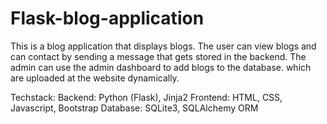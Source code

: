 # Flask-blog-application
This is a blog application that displays blogs. The user can view blogs and can contact by sending a message that gets stored in the backend. The admin can use the admin dashboard to add blogs to the database. which are uploaded at the website dynamically.

Techstack:
Backend: Python (Flask), Jinja2
Frontend: HTML, CSS, Javascript, Bootstrap
Database: SQLite3, SQLAlchemy ORM
